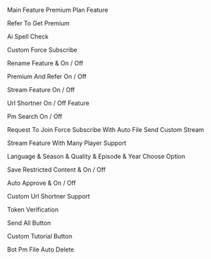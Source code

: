 Main Feature
 Premium Plan Feature
 
 Refer To Get Premium
 
 Ai Spell Check
 
 Custom Force Subscribe
 
 Rename Feature & On / Off
 
 Premium And Refer On / Off
 
 Stream Feature On / Off
 
 Url Shortner On / Off Feature
 
 Pm Search On / Off
 
 Request To Join Force Subscribe With Auto File Send
 Custom Stream
 
 Stream Feature With Many Player Support
 
 Language & Season & Quality & Episode & Year Choose Option
 
 Save Restricted Content & On / Off
 
 Auto Approve & On / Off
 
 Custom Url Shortner Support
 
 Token Verification
 
 Send All Button
 
 Custom Tutorial Button
 
 Bot Pm File Auto Delete

